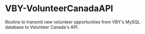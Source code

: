 # VBY-VolunteerCanadaAPI
Routine to transmit new volunteer opportunities from VBY's MySQL database to Volunteer Canada's API.
